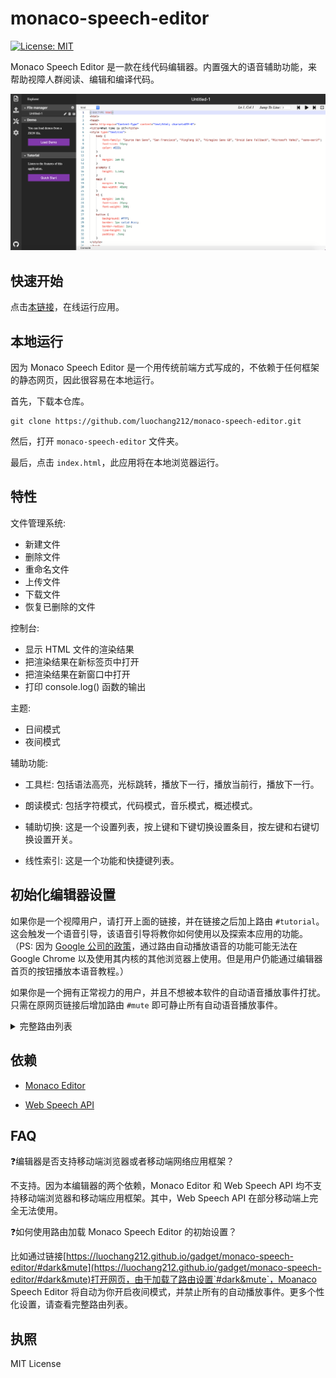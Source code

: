 # monaco-speech-editor

[![License: MIT](https://img.shields.io/badge/License-MIT-yellow.svg)](https://opensource.org/licenses/MIT)

Monaco Speech Editor 是一款在线代码编辑器。内置强大的语音辅助功能，来帮助视障人群阅读、编辑和编译代码。

![](../images/open-sidebar.png)

## 快速开始

 点击[本链接]( https://luochang212.github.io/gadget/monaco-speech-editor/)，在线运行应用。 
 


## 本地运行

因为 Monaco Speech Editor 是一个用传统前端方式写成的，不依赖于任何框架的静态网页，因此很容易在本地运行。

首先，下载本仓库。

```
git clone https://github.com/luochang212/monaco-speech-editor.git
```

然后，打开 `monaco-speech-editor` 文件夹。

最后，点击 `index.html`，此应用将在本地浏览器运行。

## 特性

文件管理系统:

- 新建文件
- 删除文件
- 重命名文件
- 上传文件
- 下载文件
- 恢复已删除的文件

控制台:

- 显示 HTML 文件的渲染结果
- 把渲染结果在新标签页中打开
- 把渲染结果在新窗口中打开
- 打印 console.log() 函数的输出

主题:

- 日间模式
- 夜间模式

辅助功能:

- 工具栏: 包括语法高亮，光标跳转，播放下一行，播放当前行，播放下一行。

- 朗读模式: 包括字符模式，代码模式，音乐模式，概述模式。

- 辅助切换: 这是一个设置列表，按上键和下键切换设置条目，按左键和右键切换设置开关。

- 线性索引: 这是一个功能和快捷键列表。

## 初始化编辑器设置

如果你是一个视障用户，请打开上面的链接，并在链接之后加上路由 `#tutorial`。这会触发一个语音引导，该语音引导将教你如何使用以及探索本应用的功能。（PS: 因为 [Google 公司的政策](https://www.chromestatus.com/feature/5687444770914304)，通过路由自动播放语音的功能可能无法在 Google Chrome 以及使用其内核的其他浏览器上使用。但是用户仍能通过编辑器首页的按钮播放本语音教程。）

如果你是一个拥有正常视力的用户，并且不想被本软件的自动语音播放事件打扰。只需在原网页链接后增加路由 `#mute` 即可静止所有自动语音播放事件。 

<details>
<summary>完整路由列表</summary>

| 路由             | 对应的初始化设置                                    |
| --------------- | ------------------------------------------------- |
| #load-demo      | load demo                                         |
| #dark           | turn on night mode                                |
| #full-screen    | full screen                                       |
| #run            | open console bar                                  |
| #tutorial       | play audio tutorial                               |
| #spotlight      | turn on spotlight                                 |
| #linear-index   | turn on linear index                              |
| #character-mode | trun on character mode                            |
| #code-mode      | turn on code mode                                 |
| #overview-mode  | turn on overview mode                             |
| #voice-feedback | turn on voice feedback                            |
| #voice-cue      | turn on voice cue                                 |
| #mute           | disable any autoplay event                        |
| #dark&run       | turn on night mode and console bar                |
| #dark&mute      | turn on night mode and disable any autoplay event |

</details>


## 依赖

- [Monaco Editor](https://github.com/microsoft/monaco-editor)

- [Web Speech API](https://w3c.github.io/speech-api/)

## FAQ

❓编辑器是否支持移动端浏览器或者移动端网络应用框架？

不支持。因为本编辑器的两个依赖，Monaco Editor 和 Web Speech API 均不支持移动端浏览器和移动端应用框架。其中，Web Speech API 在部分移动端上完全无法使用。

❓如何使用路由加载 Monaco Speech Editor 的初始设置？

比如通过链接[https://luochang212.github.io/gadget/monaco-speech-editor/#dark&mute](https://luochang212.github.io/gadget/monaco-speech-editor/#dark&mute)打开网页，由于加载了路由设置`#dark&mute`，Moanaco Speech Editor 将自动为你开启夜间模式，并禁止所有的自动播放事件。更多个性化设置，请查看完整路由列表。

## 执照

MIT License
